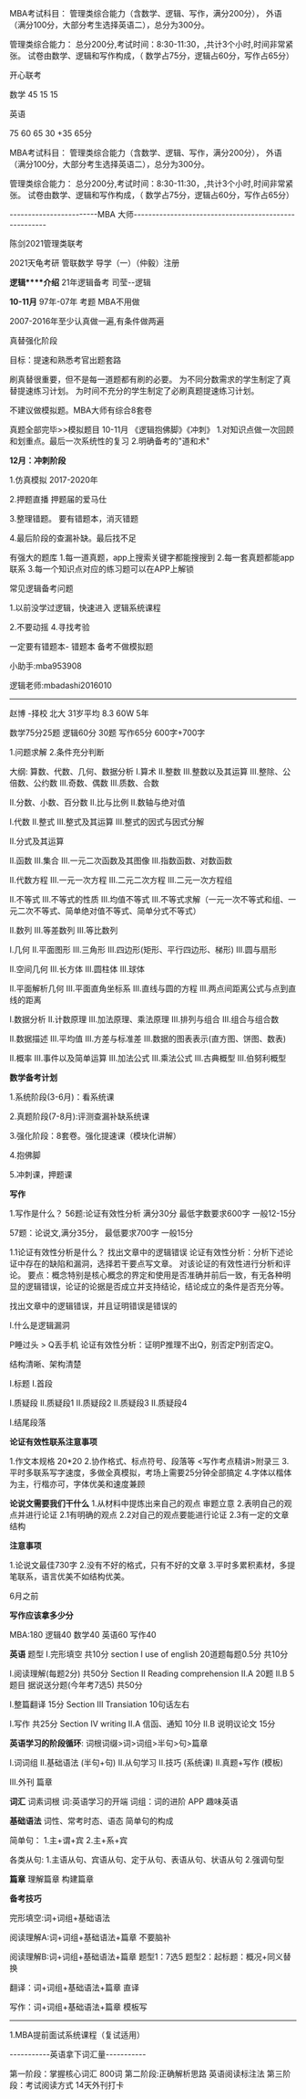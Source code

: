  
 
MBA考试科目：
管理类综合能力（含数学、逻辑、写作，满分200分），
外语（满分100分，大部分考生选择英语二），总分为300分。


管理类综合能力：
总分200分,考试时间：8:30-11:30，,共计3个小时,时间非常紧张。
试卷由数学、逻辑和写作构成，（
数学占75分，逻辑占60分，写作占65分）




开心联考

数学
45
15
15

英语



75
60
65  30 +35 65分



MBA考试科目：
管理类综合能力（含数学、逻辑、写作，满分200分），
外语（满分100分，大部分考生选择英语二），总分为300分。


管理类综合能力：
总分200分,考试时间：8:30-11:30，,共计3个小时,时间非常紧张。
试卷由数学、逻辑和写作构成，（
数学占75分，逻辑占60分，写作占65分）

------------------------MBA 大师------------------------------------------------------

陈剑2021管理类联考

2021天龟考研 管联数学 导学（一）（仲毅）注册

**逻辑****介绍**
21年逻辑备考 司莹--逻辑

**10-11月**
97年-07年 考题 MBA不用做

2007-2016年至少认真做一遍,有条件做两遍

真替强化阶段

目标：提速和熟悉考官出题套路

刷真替很重要，但不是每一道题都有刷的必要。
为不同分数需求的学生制定了真替提速练习计划。
为时间不充分的学生制定了必刷真题提速练习计划。

不建议做模拟题。MBA大师有综合8套卷

真题全部完毕>>模拟题目 10-11月
《逻辑抱佛脚》《冲刺》
1.对知识点做一次回顾和划重点。最后一次系统性的复习
2.明确备考的"道和术"


**12月：冲刺阶段**

1.仿真模拟  2017-2020年

2.押题直播   押题届的爱马仕

3.整理错题。  要有错题本，消灭错题

4.最后阶段的查漏补缺。最后找不足  

有强大的题库
1.每一道真题，app上搜索关键字都能搜搜到
2.每一套真题都能app联系
3.每一个知识点对应的练习题可以在APP上解锁


常见逻辑备考问题

1.以前没学过逻辑，快速进入
逻辑系统课程

2.不要动摇
4.寻找考验

一定要有错题本-  错题本
备考不做模拟题

小助手:mba953908

逻辑老师:mbadashi2016010


--------------------------------------------------------
赵博 -择校
北大 31岁平均 8.3 60W 5年


数学75分25题
逻辑60分 30题
写作65分  600字+700字



1.问题求解
2.条件充分判断

大纲:
算数、代数、几何、数据分析
I.算术
II.整数
III.整数以及其运算
III.整除、公倍数、公约数
III.奇数、偶数
III.质数、合数

II.分数、小数、百分数
II.比与比例
II.数轴与绝对值


I.代数
II.整式
III.整式及其运算
III.整式的因式与因式分解

II.分式及其运算

II.函数
III.集合
III.一元二次函数及其图像
III.指数函数、对数函数

II.代数方程
III.一元一次方程
III.二元二次方程
III.二元一次方程组

II.不等式
III.不等式的性质
III.均值不等式
III.不等式求解（一元一次不等式和组、一元二次不等式、简单绝对值不等式、简单分式不等式）

II.数列
III.等差数列
III.等比数列


I.几何
II.平面图形
III.三角形
III.四边形(矩形、平行四边形、梯形)
III.圆与扇形

II.空间几何
III.长方体
III.圆柱体
III.球体

II.平面解析几何
III.平面直角坐标系
III.直线与圆的方程
III.两点间距离公式与点到直线的距离


I.数据分析
II.计数原理
III.加法原理、乘法原理
III.排列与组合
III.组合与组合数

II.数据描述
III.平均值
III.方差与标准差
III.数据的图表表示(直方图、饼图、数表)

II.概率
III.事件以及简单运算
III.加法公式
III.乘法公式
III.古典概型
III.伯努利概型

**数学备考计划**

1.系统阶段(3-6月)：看系统课

2.真题阶段(7-8月):评测查漏补缺系统课

3.强化阶段：8套卷。强化提速课（模块化讲解）

4.抱佛脚

5.冲刺课，押题课






**写作**

1.写作是什么？
56题:论证有效性分析 满分30分 最低字数要求600字  一般12-15分

57题：论说文,满分35分， 最低要求700字  一般15分


1.1论证有效性分析是什么？
找出文章中的逻辑错误
论证有效性分析：分析下述论证中存在的缺陷和漏洞，选择若干要点写文章。
对该论证的有效性进行分析和评论。
要点：概念特别是核心概念的界定和使用是否准确并前后一致，有无各种明显的逻辑错误，论证的论据是否成立并支持结论，结论成立的条件是否充分等。

找出文章中的逻辑错误，并且证明错误是错误的

I.什么是逻辑漏洞

P睡过头  >  Q丢手机
论证有效性分析：证明P推理不出Q，别否定P别否定Q。

结构清晰、架构清楚

I.标题
I.首段

I.质疑段
II.质疑段1
II.质疑段2
II.质疑段3
II.质疑段4

I.结尾段落


**论证有效性联系注意事项**

1.作文本规格 20*20
2.协作格式、标点符号、段落等  <写作考点精讲>附录三
3.平时多联系写字速度，多做全真模拟，考场上需要25分钟全部搞定
4.字体以楷体为主，行楷亦可，字体优美和速度兼顾


**论说文需要我们干什么**
1.从材料中提炼出来自己的观点  审题立意
2.表明自己的观点并进行论证
2.1有明确的观点
2.2对自己的观点要能进行论证
2.3有一定的文章结构

**注意事项**

1.论说文最佳730字
2.没有不好的格式，只有不好的文章
3.平时多累积素材，多提笔联系，语言优美不如结构优美。


6月之前


**写作应该拿多少分**

MBA:180 逻辑40  数学40 英语60 写作40







**英语**
题型 
I.完形填空 共10分
section I use of english
20道题每题0.5分 共10分

I.阅读理解(每题2分) 共50分
Section II Reading comprehension 
II.A  20题
II.B  5题目 据说送分题(今年考7选5)
共50分


I.整篇翻译  15分
Section III
Transiation 
10句话左右


I.写作 共25分
Section IV writing
II.A 信函、通知  10分
II.B 说明议论文  15分







**英语学习的阶段循环**:
词根词缀>词>词组>半句>句>篇章

I.词词组
II.基础语法 (半句+句)
II.从句学习
II.技巧 (系统课)
II.真题+写作 (模板)

III.外刊 篇章


**词汇**
词素词根
词:英语学习的开端
词组：词的进阶  APP 趣味英语


**基础语法**
词性、常考时态、语态
简单句的构成

简单句：
1.主+谓+宾
2.主+系+宾

各类从句:
1.主语从句、宾语从句、定于从句、表语从句、状语从句
2.强调句型



**篇章**
理解篇章
构建篇章








**备考技巧**

完形填空:词+词组+基础语法


阅读理解A:词+词组+基础语法+篇章 不要脑补

阅读理解B:词+词组+基础语法+篇章
题型1：7选5
题型2：起标题：概况+同义替换


翻译：词+词组+基础语法+篇章
直译


写作：词+词组+基础语法+篇章
模板写


-----------------------------------------------------

1.MBA提前面试系统课程（复试适用）






-----------英语拿下词汇量-----------



第一阶段：掌握核心词汇  800词
第二阶段:正确解析思路  英语阅读标注法
第三阶段：考试阅读方式  14天外刊打卡



















